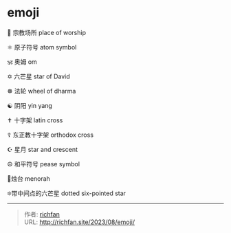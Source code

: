 # emoji

🛐 宗教场所 place of worship

⚛️ 原子符号 atom symbol

🕉️ 奥姆 om

✡️ 六芒星 star of David

☸️ 法轮 wheel of dharma

☯️ 阴阳 yin yang

✝️ 十字架 latin cross

☦️ 东正教十字架 orthodox cross

☪️ 星月 star and crescent

☮️ 和平符号 pease symbol

🕎烛台 menorah

🔯带中间点的六芒星 dotted six-pointed star

---

> 作者: [richfan](https://richfan.site/)  
> URL: http://richfan.site/2023/08/emoji/  

